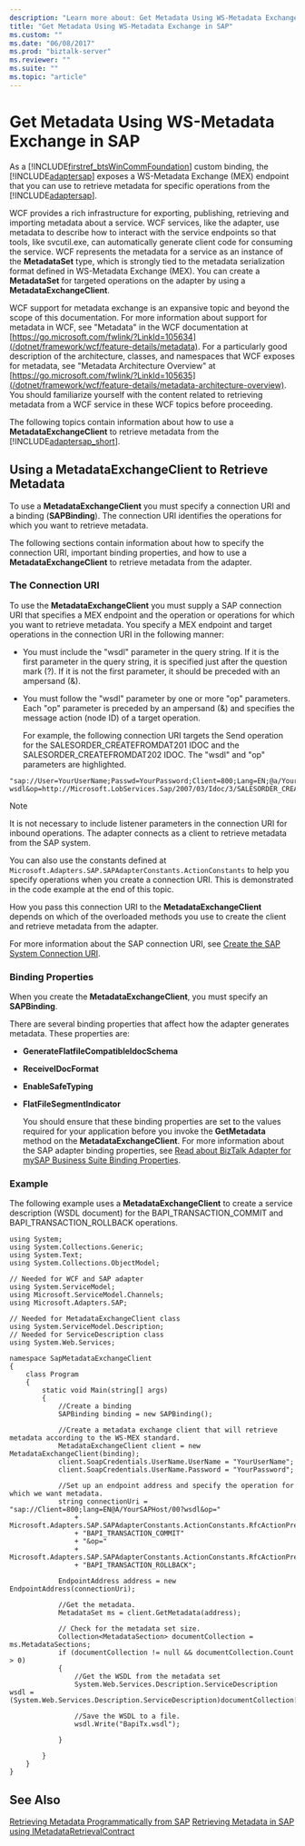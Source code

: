```yaml
---
description: "Learn more about: Get Metadata Using WS-Metadata Exchange in SAP"
title: "Get Metadata Using WS-Metadata Exchange in SAP"
ms.custom: ""
ms.date: "06/08/2017"
ms.prod: "biztalk-server"
ms.reviewer: ""
ms.suite: ""
ms.topic: "article"
---
```

# Get Metadata Using WS-Metadata Exchange in SAP
As a [!INCLUDE[firstref_btsWinCommFoundation](../../includes/firstref-btswincommfoundation-md.md)] custom binding, the [!INCLUDE[adaptersap](../../includes/adaptersap-md.md)] exposes a WS-Metadata Exchange (MEX) endpoint that you can use to retrieve metadata for specific operations from the [!INCLUDE[adaptersap](../../includes/adaptersap-md.md)].

 WCF provides a rich infrastructure for exporting, publishing, retrieving and importing metadata about a service. WCF services, like the adapter, use metadata to describe how to interact with the service endpoints so that tools, like svcutil.exe, can automatically generate client code for consuming the service. WCF represents the metadata for a service as an instance of the **MetadataSet** type, which is strongly tied to the metadata serialization format defined in WS-Metadata Exchange (MEX). You can create a **MetadataSet** for targeted operations on the adapter by using a **MetadataExchangeClient**.

 WCF support for metadata exchange is an expansive topic and beyond the scope of this documentation. For more information about support for metadata in WCF, see "Metadata" in the WCF documentation at [https://go.microsoft.com/fwlink/?LinkId=105634](/dotnet/framework/wcf/feature-details/metadata). For a particularly good description of the architecture, classes, and namespaces that WCF exposes for metadata, see "Metadata Architecture Overview" at [https://go.microsoft.com/fwlink/?LinkId=105635](/dotnet/framework/wcf/feature-details/metadata-architecture-overview). You should familiarize yourself with the content related to retrieving metadata from a WCF service in these WCF topics before proceeding.

 The following topics contain information about how to use a **MetadataExchangeClient** to retrieve metadata from the [!INCLUDE[adaptersap_short](../../includes/adaptersap-short-md.md)].

## Using a MetadataExchangeClient to Retrieve Metadata
 To use a **MetadataExchangeClient** you must specify a connection URI and a binding (**SAPBinding**). The connection URI identifies the operations for which you want to retrieve metadata.

 The following sections contain information about how to specify the connection URI, important binding properties, and how to use a **MetadataExchangeClient** to retrieve metadata from the adapter.

### The Connection URI
 To use the **MetadataExchangeClient** you must supply a SAP connection URI that specifies a MEX endpoint and the operation or operations for which you want to retrieve metadata. You specify a MEX endpoint and target operations in the connection URI in the following manner:

- You must include the "wsdl" parameter in the query string. If it is the first parameter in the query string, it is specified just after the question mark (?). If it is not the first parameter, it should be preceded with an ampersand (&).

- You must follow the "wsdl" parameter by one or more "op" parameters. Each "op" parameter is preceded by an ampersand (&) and specifies the message action (node ID) of a target operation.

  For example, the following connection URI targets the Send operation for the SALESORDER_CREATEFROMDAT201 IDOC and the SALESORDER_CREATEFROMDAT202 IDOC. The "wsdl" and "op" parameters are highlighted.

```
"sap://User=YourUserName;Passwd=YourPassword;Client=800;Lang=EN;@a/YourSAPHost/00?wsdl&op=http://Microsoft.LobServices.Sap/2007/03/Idoc/3/SALESORDER_CREATEFROMDAT201//620/Send&op=http://Microsoft.LobServices.Sap/2007/03/Idoc/3/SALESORDER_CREATEFROMDAT202//620/Send"
```

> [!NOTE]
>  It is not necessary to include listener parameters in the connection URI for inbound operations. The adapter connects as a client to retrieve metadata from the SAP system.

 You can also use the constants defined at `Microsoft.Adapters.SAP.SAPAdapterConstants.ActionConstants` to help you specify operations when you create a connection URI. This is demonstrated in the code example at the end of this topic.

 How you pass this connection URI to the **MetadataExchangeClient** depends on which of the overloaded methods you use to create the client and retrieve metadata from the adapter.

 For more information about the SAP connection URI, see [Create the SAP System Connection URI](../../adapters-and-accelerators/adapter-sap/create-the-sap-system-connection-uri.md).

### Binding Properties
 When you create the **MetadataExchangeClient**, you must specify an **SAPBinding**.

 There are several binding properties that affect how the adapter generates metadata. These properties are:

- **GenerateFlatfileCompatibleIdocSchema**

- **ReceiveIDocFormat**

- **EnableSafeTyping**

- **FlatFileSegmentIndicator**

  You should ensure that these binding properties are set to the values required for your application before you invoke the **GetMetadata** method on the **MetadataExchangeClient**. For more information about the SAP adapter binding properties, see [Read about BizTalk Adapter for mySAP Business Suite Binding Properties](../../adapters-and-accelerators/adapter-sap/read-about-biztalk-adapter-for-mysap-business-suite-binding-properties.md).

### Example
 The following example uses a **MetadataExchangeClient** to create a service description (WSDL document) for the BAPI_TRANSACTION_COMMIT and BAPI_TRANSACTION_ROLLBACK operations.

```
using System;
using System.Collections.Generic;
using System.Text;
using System.Collections.ObjectModel;

// Needed for WCF and SAP adapter
using System.ServiceModel;
using Microsoft.ServiceModel.Channels;
using Microsoft.Adapters.SAP;

// Needed for MetadataExchangeClient class
using System.ServiceModel.Description;
// Needed for ServiceDescription class
using System.Web.Services;

namespace SapMetadataExchangeClient
{
    class Program
    {
        static void Main(string[] args)
        {
            //Create a binding
            SAPBinding binding = new SAPBinding();

            //Create a metadata exchange client that will retrieve metadata according to the WS-MEX standard.
            MetadataExchangeClient client = new MetadataExchangeClient(binding);
            client.SoapCredentials.UserName.UserName = "YourUserName";
            client.SoapCredentials.UserName.Password = "YourPassword";

            //Set up an endpoint address and specify the operation for which we want metadata.
            string connectionUri = "sap://Client=800;lang=EN@A/YourSAPHost/00?wsdl&op="
                + Microsoft.Adapters.SAP.SAPAdapterConstants.ActionConstants.RfcActionPrefix
                + "BAPI_TRANSACTION_COMMIT"
                + "&op="
                + Microsoft.Adapters.SAP.SAPAdapterConstants.ActionConstants.RfcActionPrefix
                + "BAPI_TRANSACTION_ROLLBACK";

            EndpointAddress address = new EndpointAddress(connectionUri);

            //Get the metadata.
            MetadataSet ms = client.GetMetadata(address);

            // Check for the metadata set size.
            Collection<MetadataSection> documentCollection = ms.MetadataSections;
            if (documentCollection != null && documentCollection.Count > 0)
            {
                //Get the WSDL from the metadata set
                System.Web.Services.Description.ServiceDescription wsdl = (System.Web.Services.Description.ServiceDescription)documentCollection[0].Metadata;

                //Save the WSDL to a file.
                wsdl.Write("BapiTx.wsdl");

            }

        }
    }
}
```

## See Also
 [Retrieving Metadata Programmatically from SAP](../../adapters-and-accelerators/adapter-sap/get-metadata-programmatically-from-sap.md)
 [Retrieving Metadata in SAP using IMetadataRetrievalContract](../../adapters-and-accelerators/adapter-sap/get-metadata-in-sap-using-imetadataretrievalcontract.md)